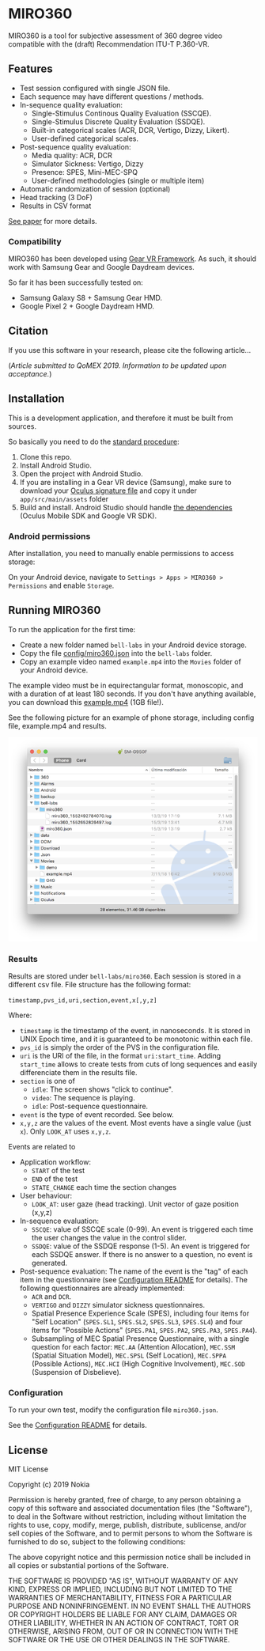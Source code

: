 # MIRO360
MIRO360 is a tool for subjective assessment of 360 degree video compatible
with the (draft) Recommendation ITU-T P.360-VR.

## Features
- Test session configured with single JSON file.
- Each sequence may have different questions / methods.
- In-sequence quality evaluation:
  - Single-Stimulus Continous Quality Evaluation (SSCQE).
  - Single-Stimulus Discrete Quality Evaluation (SSDQE).
  - Built-in categorical scales (ACR, DCR, Vertigo, Dizzy, Likert).
  - User-defined categorical scales.
- Post-sequence quality evaluation:
  - Media quality: ACR, DCR
  - Simulator Sickness: Vertigo, Dizzy
  - Presence: SPES, Mini-MEC-SPQ
  - User-defined methodologies (single or multiple item)
- Automatic randomization of session (optional)
- Head tracking (3 DoF)
- Results in CSV format 

[See paper](doc/miro360.pdf) for more details.


### Compatibility
MIRO360 has been developed using [Gear VR Framework](http://www.gearvrf.org/).
As such, it should work with Samsung Gear and Google Daydream devices.

So far it has been successfully tested on:

- Samsung Galaxy S8 + Samsung Gear HMD.
- Google Pixel 2 + Google Daydream HMD.


## Citation
If you use this software in your research, please cite the 
following article... 

(*Article submitted to QoMEX 2019. Information to be updated upon acceptance.*)

## Installation

This is a development application, and therefore it must be built from sources.

So basically you need to do the [standard procedure](http://www.gearvrf.org/getting_started/):

1. Clone this repo.
1. Install Android Studio.
1. Open the project with Android Studio.
1. If you are installing in a Gear VR device (Samsung), 
make sure to download your [Oculus signature file](https://dashboard.oculus.com/tools/osig-generator/)
and copy it under `app/src/main/assets` folder
1. Build and install. Android Studio should handle [the dependencies](http://www.gearvrf.org/getting_started/#software-requirements)
(Oculus Mobile SDK and Google VR SDK).

### Android permissions
After installation, you need to manually enable permissions to access storage:

On your Android device, navigate to `Settings > Apps > MIRO360 > Permissions` 
and enable `Storage`. 

## Running MIRO360
To run the application for the first time:

- Create a new folder named `bell-labs` in your Android device storage.
- Copy the file [config/miro360.json](config/miro360.json) into
the `bell-labs` folder.
- Copy an example video named `example.mp4` into the `Movies` folder
of your Android device. 

The example video must be in equirectangular format, monoscopic, and with
a duration of at least 180 seconds. If you don't have anything available,
you can download this [example.mp4](http://gti.ssr.upm.es/~pab/example.mp4)
(1GB file!).

See the following picture for an example of phone storage,
including config file, example.mp4 and results.

![](misc/storage.png)

### Results

Results are stored under `bell-labs/miro360`. Each session is 
stored in a different csv file. File structure has the following format:

`timestamp,pvs_id,uri,section,event,x[,y,z]`

Where:

- `timestamp` is the timestamp of the event, in nanoseconds.
It is stored in UNIX Epoch time, and it is guaranteed to be
monotonic within each file.
- `pvs_id` is simply the order of the PVS in the configuration file.
- `uri` is the URI of the file, in the format `uri:start_time`. Adding
`start_time` allows to create tests from cuts of long sequences and
easily differenciate them in the results file.
- `section` is one of 
  - `idle`: The screen shows "click to continue".
  - `video`: The sequence is playing.
  - `idle`: Post-sequence questionnaire.
- `event` is the type of event recorded. See below.
- `x,y,z` are the values of the event. Most events have a single value
(just `x`). Only `LOOK_AT` uses `x,y,z`.

Events are related to

- Application workflow:
    - `START` of the test
    - `END` of the test
    - `STATE_CHANGE` each time the section changes
- User behaviour:
    - `LOOK_AT`: user gaze (head tracking). Unit vector of gaze position (x,y,z)
- In-sequence evaluation:
    - `SSCQE`: value of SSCQE scale (0-99). An event is triggered each time the user
    changes the value in the control slider.
    - `SSDQE`: value of the SSDQE response (1-5). An event is triggered for each
    SSDQE answer. If there is no answer to a question, no event is generated.
- Post-sequence evaluation: The name of the event is the "tag" of each item in
the questionnaire (see [Configuration README](config/README.md) for details). 
The following questionnaires are already implemented:
    - `ACR` and `DCR`.
    - `VERTIGO` and `DIZZY` simulator sickness questionnaires.
    - Spatial Presence Experience Scale (SPES), including four items for 
    "Self Location" (`SPES.SL1`, `SPES.SL2`, `SPES.SL3`, `SPES.SL4`) and
    four items for "Possible Actions" (`SPES.PA1`, `SPES.PA2`, `SPES.PA3`, `SPES.PA4`).
    - Subsampling of MEC Spatial Presence Questionnaire, with a single
    question for each factor: `MEC.AA` (Attention Allocation), 
    `MEC.SSM` (Spatial Situation Model), `MEC.SPSL` (Self Location),
    `MEC.SPPA` (Possible Actions), `MEC.HCI` (High Cognitive Involvement), 
    `MEC.SOD` (Suspension of Disbelieve).
 
 
 
### Configuration

To run your own test, modify the configuration file `miro360.json`.

See the [Configuration README](config/README.md) for details. 


 

## License

MIT License

Copyright (c) 2019 Nokia

Permission is hereby granted, free of charge, to any person obtaining a copy
of this software and associated documentation files (the "Software"), to deal
in the Software without restriction, including without limitation the rights
to use, copy, modify, merge, publish, distribute, sublicense, and/or sell
copies of the Software, and to permit persons to whom the Software is
furnished to do so, subject to the following conditions:

The above copyright notice and this permission notice shall be included in all
copies or substantial portions of the Software.

THE SOFTWARE IS PROVIDED "AS IS", WITHOUT WARRANTY OF ANY KIND, EXPRESS OR
IMPLIED, INCLUDING BUT NOT LIMITED TO THE WARRANTIES OF MERCHANTABILITY,
FITNESS FOR A PARTICULAR PURPOSE AND NONINFRINGEMENT. IN NO EVENT SHALL THE
AUTHORS OR COPYRIGHT HOLDERS BE LIABLE FOR ANY CLAIM, DAMAGES OR OTHER
LIABILITY, WHETHER IN AN ACTION OF CONTRACT, TORT OR OTHERWISE, ARISING FROM,
OUT OF OR IN CONNECTION WITH THE SOFTWARE OR THE USE OR OTHER DEALINGS IN THE
SOFTWARE.
